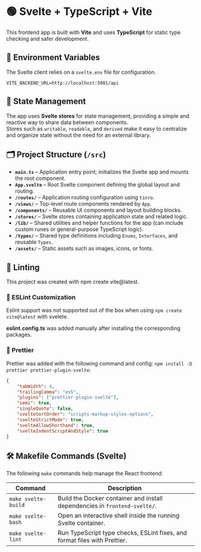 # 🟢 Svelte + TypeScript + Vite

This frontend app is built with **Vite** and uses **TypeScript** for static type checking and safer development.

## 🔐 Environment Variables

The Svelte client relies on a `svelte.env` file for configuration.

```
VITE_BACKEND_URL=http://localhost:5001/api
```

## 🧠 State Management

The app uses **Svelte stores** for state management, providing a simple and reactive way to share data between components.  
Stores such as `writable`, `readable`, and `derived` make it easy to centralize and organize state without the need for an external library.

## 🗂️ Project Structure (`/src`)

- **`main.ts`** – Application entry point; initializes the Svelte app and mounts the root component.
- **`App.svelte`** – Root Svelte component defining the global layout and routing.
- **`/routes/`** – Application routing configuration using `tinro`.
- **`/views/`** – Top-level route components rendered by `App`.
- **`/components/`** – Reusable UI components and layout building blocks.
- **`/stores/`** – Svelte stores containing application state and related logic.
- **`/lib/`** – Shared utilities and helper functions for the app (can include custom runes or general-purpose TypeScript logic).
- **`/types/`** – Shared type definitions including `Enums`, `Interfaces`, and reusable `Types`.
- **`/assets/`** – Static assets such as images, icons, or fonts.

## 🧹 Linting

This project was created with npm create vite@latest.

### 🔑 ESLint Customization

Eslint support was not supported out of the box when using `npm create vite@latest` with svelete.

**eslint.config.ts** was added manually after installing the corresponding packages.

### 🎨 Prettier

Prettier was added with the following command and config: `npm install -D prettier prettier-plugin-svelte`:

```json
{
    "tabWidth": 4,
    "trailingComma": "es5",
    "plugins": ["prettier-plugin-svelte"],
    "semi": true,
    "singleQuote": false,
    "svelteSortOrder": "scripts-markup-styles-options",
    "svelteStrictMode": true,
    "svelteAllowShorthand": true,
    "svelteIndentScriptAndStyle": true
}
```

## 🛠️ Makefile Commands (Svelte)

The following `make` commands help manage the React frontend:

| Command             | Description                                                                |
| ------------------- | -------------------------------------------------------------------------- |
| `make svelte-build` | Build the Docker container and install dependencies in `frontend-svelte/`. |
| `make svelte-bash`  | Open an interactive shell inside the running Svelte container.             |
| `make svelte-lint`  | Run TypeScript type checks, ESLint fixes, and format files with Prettier.  |
